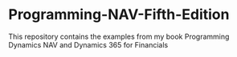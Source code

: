 # Programming-NAV-Fifth-Edition
This repository contains the examples from my book Programming Dynamics NAV and Dynamics 365 for Financials
